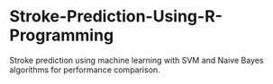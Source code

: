 # Stroke-Prediction-Using-R-Programming
Stroke prediction using machine learning with SVM and Naive Bayes algorithms for performance comparison.
